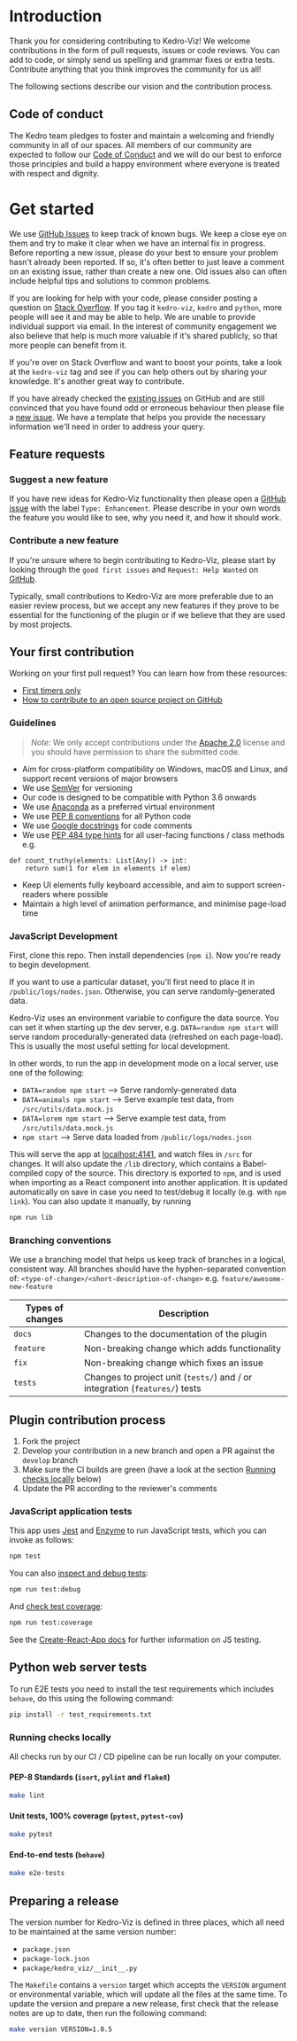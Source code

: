 # Introduction

Thank you for considering contributing to Kedro-Viz! We welcome contributions in the form of pull requests, issues or code reviews. You can add to code, or simply send us spelling and grammar fixes or extra tests. Contribute anything that you think improves the community for us all!

The following sections describe our vision and the contribution process.

## Code of conduct

The Kedro team pledges to foster and maintain a welcoming and friendly community in all of our spaces. All members of our community are expected to follow our [Code of Conduct](CODE_OF_CONDUCT.md) and we will do our best to enforce those principles and build a happy environment where everyone is treated with respect and dignity.

# Get started

We use [GitHub Issues](https://github.com/quantumblacklabs/kedro-viz/issues) to keep track of known bugs. We keep a close eye on them and try to make it clear when we have an internal fix in progress. Before reporting a new issue, please do your best to ensure your problem hasn't already been reported. If so, it's often better to just leave a comment on an existing issue, rather than create a new one. Old issues also can often include helpful tips and solutions to common problems.

If you are looking for help with your code, please consider posting a question on [Stack Overflow](https://stackoverflow.com/questions/tagged/kedro-viz). If you tag it `kedro-viz`, `kedro` and `python`, more people will see it and may be able to help. We are unable to provide individual support via email. In the interest of community engagement we also believe that help is much more valuable if it's shared publicly, so that more people can benefit from it.

If you're over on Stack Overflow and want to boost your points, take a look at the `kedro-viz` tag and see if you can help others out by sharing your knowledge. It's another great way to contribute.

If you have already checked the [existing issues](https://github.com/quantumblacklabs/kedro-viz/issues) on GitHub and are still convinced that you have found odd or erroneous behaviour then please file a [new issue](https://github.com/quantumblacklabs/kedro-viz/issues/new/choose). We have a template that helps you provide the necessary information we'll need in order to address your query.

## Feature requests

### Suggest a new feature

If you have new ideas for Kedro-Viz functionality then please open a [GitHub issue](https://github.com/quantumblacklabs/kedro-viz/issues) with the label `Type: Enhancement`. Please describe in your own words the feature you would like to see, why you need it, and how it should work.

### Contribute a new feature

If you're unsure where to begin contributing to Kedro-Viz, please start by looking through the `good first issues` and `Request: Help Wanted` on [GitHub](https://github.com/quantumblacklabs/kedro-viz/issues).

Typically, small contributions to Kedro-Viz are more preferable due to an easier review process, but we accept any new features if they prove to be essential for the functioning of the plugin or if we believe that they are used by most projects.

## Your first contribution

Working on your first pull request? You can learn how from these resources:

- [First timers only](https://www.firsttimersonly.com/)
- [How to contribute to an open source project on GitHub](https://egghead.io/courses/how-to-contribute-to-an-open-source-project-on-github)

### Guidelines

> _Note:_ We only accept contributions under the [Apache 2.0](https://opensource.org/licenses/Apache-2.0) license and you should have permission to share the submitted code.

- Aim for cross-platform compatibility on Windows, macOS and Linux, and support recent versions of major browsers
- We use [SemVer](https://semver.org/) for versioning
- Our code is designed to be compatible with Python 3.6 onwards
- We use [Anaconda](https://www.anaconda.com/distribution/) as a preferred virtual environment
- We use [PEP 8 conventions](https://www.python.org/dev/peps/pep-0008/) for all Python code
- We use [Google docstrings](https://google.github.io/styleguide/pyguide.html#38-comments-and-docstrings) for code comments
- We use [PEP 484 type hints](https://www.python.org/dev/peps/pep-0484/) for all user-facing functions / class methods e.g.

```
def count_truthy(elements: List[Any]) -> int:
    return sum(1 for elem in elements if elem)
```

- Keep UI elements fully keyboard accessible, and aim to support screen-readers where possible
- Maintain a high level of animation performance, and minimise page-load time

### JavaScript Development

First, clone this repo. Then install dependencies (`npm i`). Now you're ready to begin development.

If you want to use a particular dataset, you'll first need to place it in `/public/logs/nodes.json`. Otherwise, you can serve randomly-generated data.

Kedro-Viz uses an environment variable to configure the data source. You can set it when starting up the dev server, e.g. `DATA=random npm start` will serve random procedurally-generated data (refreshed on each page-load). This is usually the most useful setting for local development.

In other words, to run the app in development mode on a local server, use one of the following:

- `DATA=random npm start` --> Serve randomly-generated data
- `DATA=animals npm start` --> Serve example test data, from `/src/utils/data.mock.js`
- `DATA=lorem npm start` --> Serve example test data, from `/src/utils/data.mock.js`
- `npm start` --> Serve data loaded from `/public/logs/nodes.json`

This will serve the app at [localhost:4141](http://localhost:4141/), and watch files in `/src` for changes. It will also update the `/lib` directory, which contains a Babel-compiled copy of the source. This directory is exported to `npm`, and is used when importing as a React component into another application. It is updated automatically on save in case you need to test/debug it locally (e.g. with `npm link`). You can also update it manually, by running

```bash
npm run lib
```

### Branching conventions

We use a branching model that helps us keep track of branches in a logical, consistent way. All branches should have the hyphen-separated convention of: `<type-of-change>/<short-description-of-change>` e.g. `feature/awesome-new-feature`

| Types of changes | Description                                                                 |
| ---------------- | --------------------------------------------------------------------------- |
| `docs`           | Changes to the documentation of the plugin                                  |
| `feature`        | Non-breaking change which adds functionality                                |
| `fix`            | Non-breaking change which fixes an issue                                    |
| `tests`          | Changes to project unit (`tests/`) and / or integration (`features/`) tests |

## Plugin contribution process

1.  Fork the project
2.  Develop your contribution in a new branch and open a PR against the `develop` branch
3.  Make sure the CI builds are green (have a look at the section [Running checks locally](#running-checks-locally) below)
4.  Update the PR according to the reviewer's comments

### JavaScript application tests

This app uses [Jest](https://jestjs.io/) and [Enzyme](https://airbnb.io/enzyme/) to run JavaScript tests, which you can invoke as follows:

```bash
npm test
```

You can also [inspect and debug tests](https://facebook.github.io/create-react-app/docs/debugging-tests):

```bash
npm run test:debug
```

And [check test coverage](https://facebook.github.io/create-react-app/docs/running-tests#coverage-reporting):

```bash
npm run test:coverage
```

See the [Create-React-App docs](https://github.com/facebook/create-react-app) for further information on JS testing.

## Python web server tests

To run E2E tests you need to install the test requirements which includes `behave`, do this using the following command:

```bash
pip install -r test_requirements.txt
```

### Running checks locally

All checks run by our CI / CD pipeline can be run locally on your computer.

#### PEP-8 Standards (`isort`, `pylint` and `flake8`)

```bash
make lint
```

#### Unit tests, 100% coverage (`pytest`, `pytest-cov`)

```bash
make pytest
```

#### End-to-end tests (`behave`)

```bash
make e2e-tests
```

## Preparing a release

The version number for Kedro-Viz is defined in three places, which all need to be maintained at the same version number:

- `package.json`
- `package-lock.json`
- `package/kedro_viz/__init__.py`

The `Makefile` contains a `version` target which accepts the `VERSION` argument
or environmental variable, which will update all the files at the same time. To update the version and prepare a new release, first check that the release notes are up to date, then run the following command:

```bash
make version VERSION=1.0.5
```
